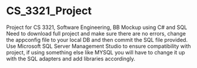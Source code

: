 # CS_3321_Project
Project for CS 3321, Software Engineering, BB Mockup using C# and SQL
Need to download full project and make sure there are no errors, change the appconfig file to your local DB and then commit the SQL file provided. Use Microsoft SQL Server Management Studio to ensure compatibility with project, if using something else like MYSQL you will have to change it up with the SQL adapters and add libraries accordingly. 
